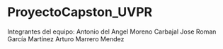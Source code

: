 # ProyectoCapston_UVPR
Integrantes del equipo:
  Antonio del Angel Moreno Carbajal
  Jose Roman García Martínez 
  Arturo Marrero Mendez
